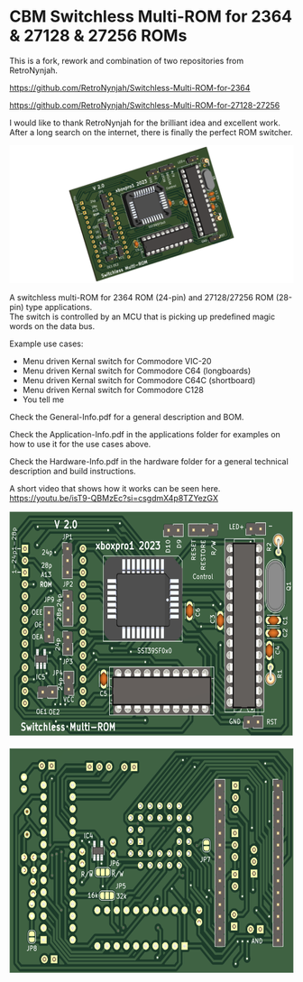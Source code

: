 # CBM Switchless Multi-ROM for 2364 & 27128 & 27256 ROMs

This is a fork, rework and combination of two repositories from RetroNynjah.

<https://github.com/RetroNynjah/Switchless-Multi-ROM-for-2364>

<https://github.com/RetroNynjah/Switchless-Multi-ROM-for-27128-27256>

I would like to thank RetroNynjah for the brilliant idea and excellent work.<br/>
After a long search on the internet, there is finally the perfect ROM switcher.

<img src="images\cbm-multirom-transparent.png" alt="3D rendering" width="800"/><br/>

A switchless multi-ROM for 2364 ROM (24-pin) and 27128/27256 ROM (28-pin) type applications. <br/>
The switch is controlled by an MCU that is picking up predefined magic words on the data bus.  

Example use cases:
* Menu driven Kernal switch for Commodore VIC-20
* Menu driven Kernal switch for Commodore C64 (longboards)
* Menu driven Kernal switch for Commodore C64C (shortboard)
* Menu driven Kernal switch for Commodore C128
* You tell me


Check the General-Info.pdf for a general description and BOM.

Check the Application-Info.pdf in the applications folder for examples on how to use it for the use cases above.

Check the Hardware-Info.pdf in the hardware folder for a general technical description and build instructions.

A short video that shows how it works can be seen here. 
<https://youtu.be/isT9-QBMzEc?si=csgdmX4p8TZYezGX>

<img src="images\cbm-multirom-front-assembled.png" alt="Rendered top view" height="400"/>  <img src="images\cbm-multirom-back-assembled.png" alt="Rendered bottom view" height="400"/><br/>
